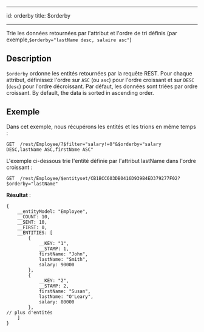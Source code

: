 - - -
id: orderby title: $orderby
- - -


Trie les données retournées par l'attribut et l'ordre de tri définis (par exemple,`$orderby="lastName desc, salaire asc"`)

## Description

`$orderby` ordonne les entités retournées par la requête REST. Pour chaque attribut, définissez l'ordre sur `ASC` (ou `asc`) pour l'ordre croissant et sur `DESC` (`desc`) pour l'ordre décroissant. Par défaut, les données sont triées par ordre croissant. By default, the data is sorted in ascending order.


## Exemple

Dans cet exemple, nous récupérons les entités et les trions en même temps :

 `GET  /rest/Employee/?$filter="salary!=0"&$orderby="salary DESC,lastName ASC,firstName ASC"`

L'exemple ci-dessous trie l'entité définie par l'attribut lastName dans l'ordre croissant :

 `GET  /rest/Employee/$entityset/CB1BCC603DB0416D939B4ED379277F02?$orderby="lastName"`

**Résultat** :

```
{
    __entityModel: "Employee",
    __COUNT: 10,
    __SENT: 10,
    __FIRST: 0,
    __ENTITIES: [
        {
            __KEY: "1",
            __STAMP: 1,
            firstName: "John",
            lastName: "Smith",
            salary: 90000
        },
        {
            __KEY: "2",
            __STAMP: 2,
            firstName: "Susan",
            lastName: "O'Leary",
            salary: 80000
        },
// plus d'entités
    ]
}
```

